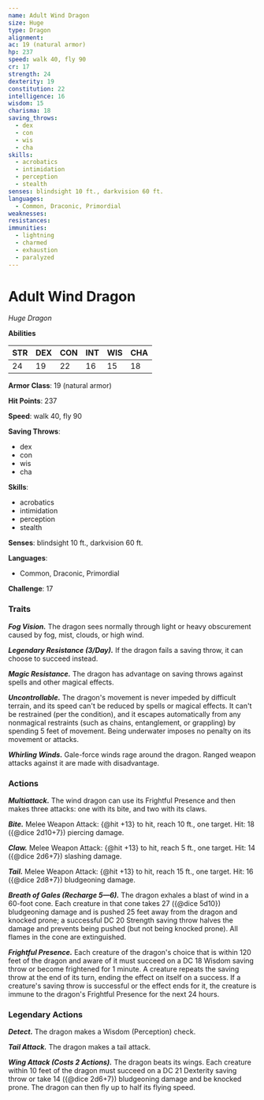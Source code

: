 ```yaml
---
name: Adult Wind Dragon
size: Huge
type: Dragon
alignment: 
ac: 19 (natural armor)
hp: 237
speed: walk 40, fly 90
cr: 17
strength: 24
dexterity: 19
constitution: 22
intelligence: 16
wisdom: 15
charisma: 18
saving_throws:
  - dex
  - con
  - wis
  - cha
skills:
  - acrobatics
  - intimidation
  - perception
  - stealth
senses: blindsight 10 ft., darkvision 60 ft.
languages:
  - Common, Draconic, Primordial
weaknesses:
resistances:
immunities:
  - lightning
  - charmed
  - exhaustion
  - paralyzed
---
```


# Adult Wind Dragon

*Huge Dragon*

**Abilities**

| STR | DEX | CON | INT | WIS | CHA |
| --- | --- | --- | --- | --- | --- |
| 24 | 19 | 22 | 16 | 15 | 18 |

**Armor Class**: 19 (natural armor)

**Hit Points**: 237

**Speed**: walk 40, fly 90

**Saving Throws**:
  - dex
  - con
  - wis
  - cha

**Skills**:
  - acrobatics
  - intimidation
  - perception
  - stealth

**Senses**: blindsight 10 ft., darkvision 60 ft.

**Languages**:
  - Common, Draconic, Primordial

**Challenge**: 17

### Traits
***Fog Vision.*** The dragon sees normally through light or heavy obscurement caused by fog, mist, clouds, or high wind.

***Legendary Resistance (3/Day).*** If the dragon fails a saving throw, it can choose to succeed instead.

***Magic Resistance.*** The dragon has advantage on saving throws against spells and other magical effects.

***Uncontrollable.*** The dragon's movement is never impeded by difficult terrain, and its speed can't be reduced by spells or magical effects. It can't be restrained (per the condition), and it escapes automatically from any nonmagical restraints (such as chains, entanglement, or grappling) by spending 5 feet of movement. Being underwater imposes no penalty on its movement or attacks.

***Whirling Winds.*** Gale-force winds rage around the dragon. Ranged weapon attacks against it are made with disadvantage.

### Actions
***Multiattack.*** The wind dragon can use its Frightful Presence and then makes three attacks: one with its bite, and two with its claws.

***Bite.*** Melee Weapon Attack: {@hit +13} to hit, reach 10 ft., one target. Hit: 18 ({@dice 2d10+7}) piercing damage.

***Claw.*** Melee Weapon Attack: {@hit +13} to hit, reach 5 ft., one target. Hit: 14 ({@dice 2d6+7}) slashing damage.

***Tail.*** Melee Weapon Attack: {@hit +13} to hit, reach 15 ft., one target. Hit: 16 ({@dice 2d8+7}) bludgeoning damage.

***Breath of Gales (Recharge 5—6).*** The dragon exhales a blast of wind in a 60-foot cone. Each creature in that cone takes 27 ({@dice 5d10}) bludgeoning damage and is pushed 25 feet away from the dragon and knocked prone; a successful DC 20 Strength saving throw halves the damage and prevents being pushed (but not being knocked prone). All flames in the cone are extinguished.

***Frightful Presence.*** Each creature of the dragon's choice that is within 120 feet of the dragon and aware of it must succeed on a DC 18 Wisdom saving throw or become frightened for 1 minute. A creature repeats the saving throw at the end of its turn, ending the effect on itself on a success. If a creature's saving throw is successful or the effect ends for it, the creature is immune to the dragon's Frightful Presence for the next 24 hours.

### Legendary Actions
***Detect.*** The dragon makes a Wisdom (Perception) check.

***Tail Attack.*** The dragon makes a tail attack.

***Wing Attack (Costs 2 Actions).*** The dragon beats its wings. Each creature within 10 feet of the dragon must succeed on a DC 21 Dexterity saving throw or take 14 ({@dice 2d6+7}) bludgeoning damage and be knocked prone. The dragon can then fly up to half its flying speed.

